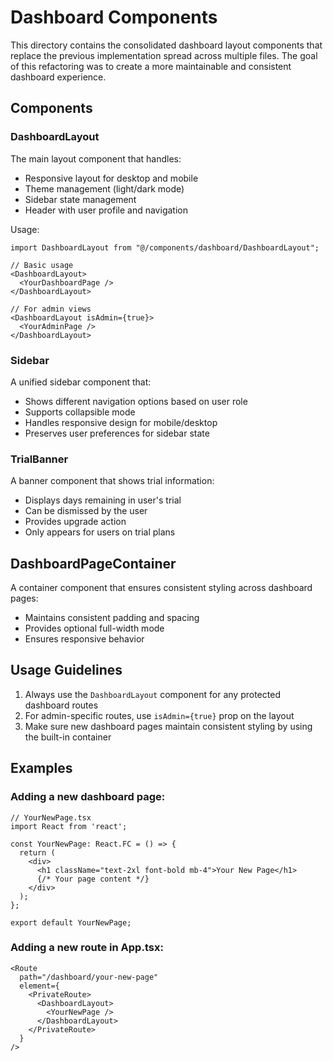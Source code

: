 # Dashboard Components

This directory contains the consolidated dashboard layout components that replace the previous implementation spread across multiple files. The goal of this refactoring was to create a more maintainable and consistent dashboard experience.

## Components

### DashboardLayout

The main layout component that handles:
- Responsive layout for desktop and mobile
- Theme management (light/dark mode)
- Sidebar state management
- Header with user profile and navigation

Usage:

```tsx
import DashboardLayout from "@/components/dashboard/DashboardLayout";

// Basic usage
<DashboardLayout>
  <YourDashboardPage />
</DashboardLayout>

// For admin views
<DashboardLayout isAdmin={true}>
  <YourAdminPage />
</DashboardLayout>
```

### Sidebar

A unified sidebar component that:
- Shows different navigation options based on user role
- Supports collapsible mode
- Handles responsive design for mobile/desktop
- Preserves user preferences for sidebar state

### TrialBanner

A banner component that shows trial information:
- Displays days remaining in user's trial
- Can be dismissed by the user
- Provides upgrade action
- Only appears for users on trial plans

## DashboardPageContainer

A container component that ensures consistent styling across dashboard pages:
- Maintains consistent padding and spacing
- Provides optional full-width mode
- Ensures responsive behavior

## Usage Guidelines

1. Always use the `DashboardLayout` component for any protected dashboard routes
2. For admin-specific routes, use `isAdmin={true}` prop on the layout
3. Make sure new dashboard pages maintain consistent styling by using the built-in container

## Examples

### Adding a new dashboard page:

```tsx
// YourNewPage.tsx
import React from 'react';

const YourNewPage: React.FC = () => {
  return (
    <div>
      <h1 className="text-2xl font-bold mb-4">Your New Page</h1>
      {/* Your page content */}
    </div>
  );
};

export default YourNewPage;
```

### Adding a new route in App.tsx:

```tsx
<Route
  path="/dashboard/your-new-page"
  element={
    <PrivateRoute>
      <DashboardLayout>
        <YourNewPage />
      </DashboardLayout>
    </PrivateRoute>
  }
/>
``` 